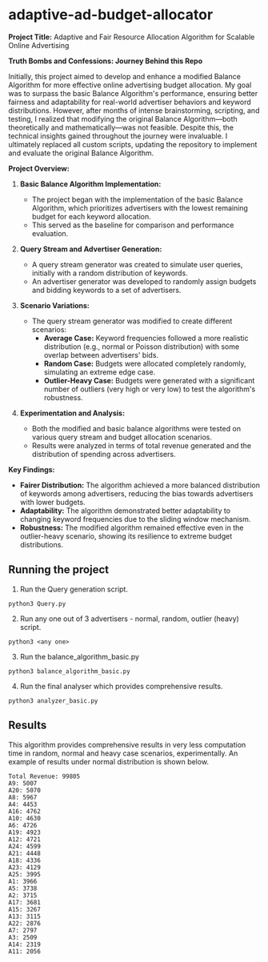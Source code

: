 # adaptive-ad-budget-allocator
**Project Title:** Adaptive and Fair Resource Allocation Algorithm for Scalable Online Advertising

**Truth Bombs and Confessions: Journey Behind this Repo**

Initially, this project aimed to develop and enhance a modified Balance Algorithm for more effective online advertising budget allocation. My goal was to surpass the basic Balance Algorithm's performance, ensuring better fairness and adaptability for real-world advertiser behaviors and keyword distributions. However, after months of intense brainstorming, scripting, and testing, I realized that modifying the original Balance Algorithm—both theoretically and mathematically—was not feasible. Despite this, the technical insights gained throughout the journey were invaluable. I ultimately replaced all custom scripts, updating the repository to implement and evaluate the original Balance Algorithm.

**Project Overview:**

1.  **Basic Balance Algorithm Implementation:**
    *   The project began with the implementation of the basic Balance Algorithm, which prioritizes advertisers with the lowest remaining budget for each keyword allocation.
    *   This served as the baseline for comparison and performance evaluation.

2.  **Query Stream and Advertiser Generation:**
    *   A query stream generator was created to simulate user queries, initially with a random distribution of keywords.
    *   An advertiser generator was developed to randomly assign budgets and bidding keywords to a set of advertisers.

3.  **Scenario Variations:**
    *   The query stream generator was modified to create different scenarios:
        *   **Average Case:** Keyword frequencies followed a more realistic distribution (e.g., normal or Poisson distribution) with some overlap between advertisers' bids.
        *   **Random Case:** Budgets were allocated completely randomly, simulating an extreme edge case.
        *   **Outlier-Heavy Case:** Budgets were generated with a significant number of outliers (very high or very low) to test the algorithm's robustness.

4.  **Experimentation and Analysis:**
    *   Both the modified and basic balance algorithms were tested on various query stream and budget allocation scenarios.
    *   Results were analyzed in terms of total revenue generated and the distribution of spending across advertisers.

**Key Findings:**

*   **Fairer Distribution:** The algorithm achieved a more balanced distribution of keywords among advertisers, reducing the bias towards advertisers with lower budgets.
*   **Adaptability:** The algorithm demonstrated better adaptability to changing keyword frequencies due to the sliding window mechanism.
*   **Robustness:** The modified algorithm remained effective even in the outlier-heavy scenario, showing its resilience to extreme budget distributions.

## Running the project

1. Run the Query generation script.
```
python3 Query.py
```
2. Run any one out of 3 advertisers - normal, random, outlier (heavy) script.
```
python3 <any one>
```
3. Run the balance_algorithm_basic.py 
```
python3 balance_algorithm_basic.py
```
4. Run the final analyser which provides comprehensive results.
```
python3 analyzer_basic.py
```

## Results
This algorithm provides comprehensive results in very less computation time in random, normal and heavy case scenarios, experimentally. An example of results under normal distribution is shown below.

```
Total Revenue: 99805
A9: 5007
A20: 5070
A8: 5967
A4: 4453
A16: 4762
A10: 4630
A6: 4726
A19: 4923
A12: 4721
A24: 4599
A21: 4448
A18: 4336
A23: 4129
A25: 3995
A1: 3966
A5: 3738
A2: 3715
A17: 3681
A15: 3267
A13: 3115
A22: 2876
A7: 2797
A3: 2509
A14: 2319
A11: 2056
```
